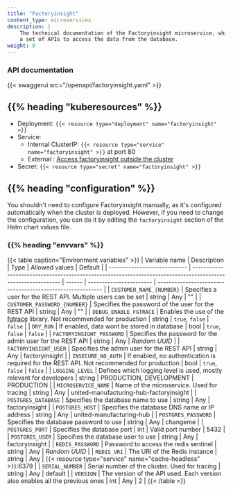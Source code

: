 ```yaml
---
title: "Factoryinsight"
content_type: microservices
description: |
    The technical documentation of the Factoryinsight microservice, which exposes
    a set of APIs to access the data from the database.
weight: 0
---
```


<!-- overview -->

<!-- body -->

### API documentation

{{< swaggerui src="/openapi/factoryinsight.yaml" >}}

## {{% heading "kuberesources" %}}

- Deployment: `{{< resource type="deployment" name="factoryinsight" >}}`
- Service:
  - Internal ClusterIP: `{{< resource type="service" name="factoryinsight" >}}` at
    port 80
  - External : [Access factoryinsight outside the cluster](/docs/production-guide/administration/access-factoryinsight-outside-cluster/)
- Secret: `{{< resource type="secret" name="factoryinsight" >}}`

## {{% heading "configuration" %}}

You shouldn't need to configure Factoryinsight manually, as it's configured
automatically when the cluster is deployed. However, if you need to change the
configuration, you can do it by editing the `factoryinsight` section of the Helm
chart values file.

### {{% heading "envvars" %}}

{{< table caption="Environment variables" >}}
| Variable name                | Description                                                                                                  | Type   | Allowed values          | Default                                                    |
| ---------------------------- | ------------------------------------------------------------------------------------------------------------ | ------ | ----------------------- | ---------------------------------------------------------- |
| `CUSTOMER_NAME_{NUMBER}`     | Specifies a user for the REST API. Multiple users can be set                                                 | string | Any                     | ""                                                         |
| `CUSTOMER_PASSWORD_{NUMBER}` | Specifies the password of the user for the REST API                                                          | string | Any                     | ""                                                         |
| `DEBUG_ENABLE_FGTRACE`       | Enables the use of the [fgtrace](https://github.com/felixge/fgtrace) library. Not recommended for production | string | `true`, `false`         | `false`                                                    |
| `DRY_RUN`                    | If enabled, data wont be stored in database                                                                  | bool   | `true`, `false`         | `false`                                                    |
| `FACTORYINSIGHT_PASSWORD`    | Specifies the password for the admin user for the REST API                                                   | string | Any                     | _Random UUID_                                              |
| `FACTORYINSIGHT_USER`        | Specifies the admin user for the REST API                                                                    | string | Any                     | factoryinsight                                             |
| `INSECURE_NO_AUTH`           | If enabled, no authentication is required for the REST API. Not recommended for production                   | bool   | `true`, `false`         | `false`                                                    |
| `LOGGING_LEVEL`              | Defines which logging level is used, mostly relevant for developers                                          | string | PRODUCTION, DEVELOPMENT | PRODUCTION                                                 |
| `MICROSERVICE_NAME`          | Name of the microservice. Used for tracing                                                                   | string | Any                     | united-manufacturing-hub-factoryinsight                    |
| `POSTGRES_DATABASE`          | Specifies the database name to use                                                                           | string | Any                     | factoryinsight                                             |
| `POSTGRES_HOST`              | Specifies the database DNS name or IP address                                                                | string | Any                     | united-manufacturing-hub                                   |
| `POSTGRES_PASSWORD`          | Specifies the database password to use                                                                       | string | Any                     | changeme                                                   |
| `POSTGRES_PORT`              | Specifies the database port                                                                                  | int    | Valid port number       | 5432                                                       |
| `POSTGRES_USER`              | Specifies the database user to use                                                                           | string | Any                     | factoryinsight                                             |
| `REDIS_PASSWORD`             | Password to access the redis sentinel                                                                        | string | Any                     | _Random UUID_                                              |
| `REDIS_URI`                  | The URI of the Redis instance                                                                                | string | Any                     | {{< resource type="service" name="cache-headless" >}}:6379 |
| `SERIAL_NUMBER`              | Serial number of the cluster. Used for tracing                                                               | string | Any                     | default                                                    |
| `VERSION`                    | The version of the API used. Each version also enables all the previous ones                                 | int    | Any                     | 2                                                          |
{{< /table >}}
